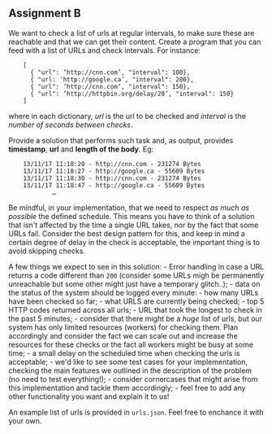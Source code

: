 ## Assignment B

We want to check a list of urls at regular intervals, to make sure these are reachable and that we can get their content. Create a program that you can feed with a list of URLs and check intervals. For instance:
```
    [
      { "url": ‘http://cnn.com’, "interval": 100},
      { "url: 'http://google.ca’, "interval": 200},
      { "url": ‘http://cnn.com’, "interval": 150},
      { "url": ‘http://httpbin.org/delay/20’, "interval": 150}
    ]
```
where in each dictionary, _url_ is the url to be checked and _interval_ is the _number of seconds between checks_.

Provide a solution that performs such task and, as output, provides **timestamp**,  **url** and **length of the body**. 
Eg:
```
    13/11/17 11:18:20 - http://cnn.com - 231274 Bytes
    13/11/17 11:18:27 - http://google.ca - 55609 Bytes
    13/11/17 11:18:30 - http://cnn.com - 231274 Bytes
    13/11/17 11:18:47 - http://google.ca - 55609 Bytes
            …
```

Be mindful, in your implementation, that we need to respect _as much as possible_ the defined schedule. This means you have to think of a solution that isn't affected by the time a single URL takes, nor by the fact that some URLs fail. Consider the best design pattern for this, and keep in mind a certain degree of delay in the check is acceptable, the important thing is to avoid skipping checks.

 A few things we expect to see in this solution:
    - Error handling in case a URL returns a code different than `200` (consider some URLs migh be permanently unreachable but some other might just have a temporary glitch..);
    - data on the status of the system should be logged every minute:
        - how many URLs have been checked so far;
        - what URLS are currently being checked;
        - top 5 HTTP codes returned across all urls;
        - URL that took the longest to check in the past 5 minutes;
    - consider that there might be a _huge_ list of urls, but our system has only limited resources (workers) for checking them. Plan accordingly and consider the fact we can scale out and increase the resources for these checks or the fact all workers might be busy at some time;
    - a small delay on the scheduled time when checking the urls is acceptable;
    - we'd like to see some test cases for your implementation, checking the main features we outlined in the description of the problem (no need to test everything!);
    - consider cornercases that might arise from this implementation and tackle them accordingly;
    - feel free to add any other functionality you want and explain it to us!

An example list of urls is provided in `urls.json`. Feel free to enchance it with your own.
